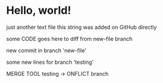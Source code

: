 # Hello, world!

just another text file
this string was added on GitHub directly

some CODE goes here to diff from new-file branch

new commit in branch 'new-file'

some new lines for branch 'testing'

MERGE TOOL testing -> ONFLICT branch